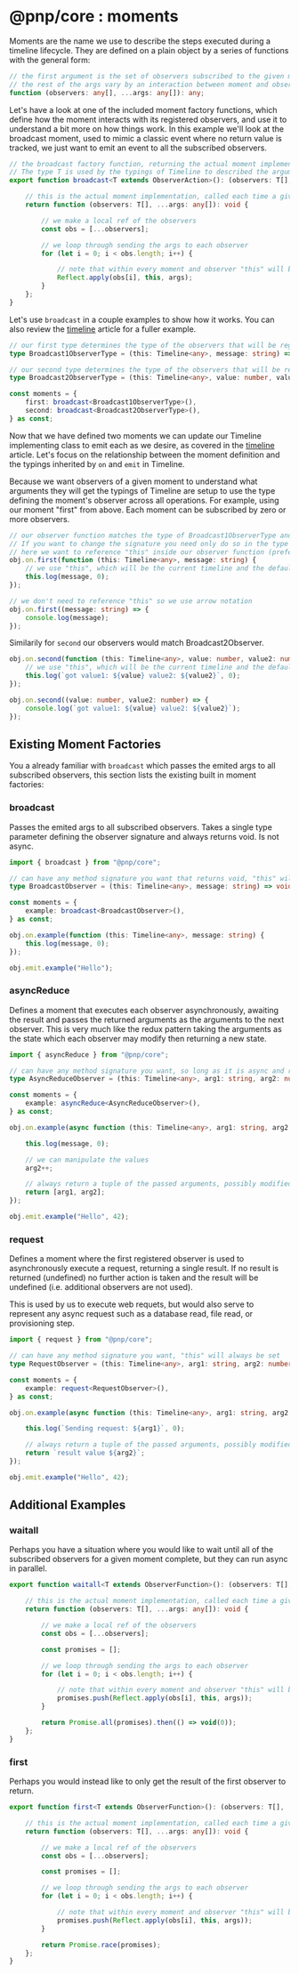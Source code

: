 # @pnp/core : moments

Moments are the name we use to describe the steps executed during a timeline lifecycle. They are defined on a plain object by a series of functions with the general form:

```TypeScript
// the first argument is the set of observers subscribed to the given moment
// the rest of the args vary by an interaction between moment and observer types and represent the args passed when emit is called for a given moment
function (observers: any[], ...args: any[]): any;
```

Let's have a look at one of the included moment factory functions, which define how the moment interacts with its registered observers, and use it to understand a bit more on how things work. In this example we'll look at the broadcast moment, used to mimic a classic event where no return value is tracked, we just want to emit an event to all the subscribed observers.

```TypeScript
// the broadcast factory function, returning the actual moment implementation function
// The type T is used by the typings of Timeline to described the arguments passed in emit
export function broadcast<T extends ObserverAction>(): (observers: T[], ...args: any[]) => void {

    // this is the actual moment implementation, called each time a given moment occurs in the timeline
    return function (observers: T[], ...args: any[]): void {

        // we make a local ref of the observers
        const obs = [...observers];

        // we loop through sending the args to each observer
        for (let i = 0; i < obs.length; i++) {

            // note that within every moment and observer "this" will be the current timeline object
            Reflect.apply(obs[i], this, args);
        }
    };
}
```

Let's use `broadcast` in a couple examples to show how it works. You can also review the [timeline](./timeline.md) article for a fuller example.

```TypeScript
// our first type determines the type of the observers that will be regsitered to the moment "first"
type Broadcast1ObserverType = (this: Timeline<any>, message: string) => void;

// our second type determines the type of the observers that will be regsitered to the moment "second"
type Broadcast2ObserverType = (this: Timeline<any>, value: number, value2: number) => void;

const moments = {
    first: broadcast<Broadcast1ObserverType>(),
    second: broadcast<Broadcast2ObserverType>(),
} as const;
```

Now that we have defined two moments we can update our Timeline implementing class to emit each as we desire, as covered in the [timeline](./timeline.md) article. Let's focus on the relationship between the moment definition and the typings inherited by `on` and `emit` in Timeline.

Because we want observers of a given moment to understand what arguments they will get the typings of Timeline are setup to use the type defining the moment's observer across all operations. For example, using our moment "first" from above. Each moment can be subscribed by zero or more observers.

```TypeScript
// our observer function matches the type of Broadcast1ObserverType and the intellisense will reflect that.
// If you want to change the signature you need only do so in the type Broadcast1ObserverType and the change will update the on and emit typings as well
// here we want to reference "this" inside our observer function (preferred)
obj.on.first(function (this: Timeline<any>, message: string) {
    // we use "this", which will be the current timeline and the default log method to emit a logging event
    this.log(message, 0);
});

// we don't need to reference "this" so we use arrow notation
obj.on.first((message: string) => {
    console.log(message);
});
```

Similarily for `second` our observers would match Broadcast2Observer.

```TypeScript
obj.on.second(function (this: Timeline<any>, value: number, value2: number) {
    // we use "this", which will be the current timeline and the default log method to emit a logging event
    this.log(`got value1: ${value} value2: ${value2}`, 0);
});

obj.on.second((value: number, value2: number) => {
    console.log(`got value1: ${value} value2: ${value2}`);
});
```

## Existing Moment Factories

You a already familiar with `broadcast` which passes the emited args to all subscribed observers, this section lists the existing built in moment factories:

### broadcast

Passes the emited args to all subscribed observers. Takes a single type parameter defining the observer signature and always returns void. Is not async.

```TypeScript
import { broadcast } from "@pnp/core";

// can have any method signature you want that returns void, "this" will always be set
type BroadcastObserver = (this: Timeline<any>, message: string) => void;

const moments = {
    example: broadcast<BroadcastObserver>(),
} as const;

obj.on.example(function (this: Timeline<any>, message: string) {
    this.log(message, 0);
});

obj.emit.example("Hello");
```

### asyncReduce

Defines a moment that executes each observer asynchronously, awaiting the result and passes the returned arguments as the arguments to the next observer. This is very much like the redux pattern taking the arguments as the state which each observer may modify then returning a new state.

```TypeScript
import { asyncReduce } from "@pnp/core";

// can have any method signature you want, so long as it is async and returns a tuple matching in order the arguments, "this" will always be set
type AsyncReduceObserver = (this: Timeline<any>, arg1: string, arg2: number) => Promise<[string, number]>;

const moments = {
    example: asyncReduce<AsyncReduceObserver>(),
} as const;

obj.on.example(async function (this: Timeline<any>, arg1: string, arg2: number) {

    this.log(message, 0);

    // we can manipulate the values
    arg2++;

    // always return a tuple of the passed arguments, possibly modified
    return [arg1, arg2];
});

obj.emit.example("Hello", 42);
```

### request

Defines a moment where the first registered observer is used to asynchronously execute a request, returning a single result. If no result is returned (undefined) no further action is taken and the result will be undefined (i.e. additional observers are not used).

This is used by us to execute web requets, but would also serve to represent any async request such as a database read, file read, or provisioning step.

```TypeScript
import { request } from "@pnp/core";

// can have any method signature you want, "this" will always be set
type RequestObserver = (this: Timeline<any>, arg1: string, arg2: number) => Promise<string>;

const moments = {
    example: request<RequestObserver>(),
} as const;

obj.on.example(async function (this: Timeline<any>, arg1: string, arg2: number) {

    this.log(`Sending request: ${arg1}`, 0);

    // always return a tuple of the passed arguments, possibly modified
    return `result value ${arg2}`;
});

obj.emit.example("Hello", 42);
```

## Additional Examples

### waitall

Perhaps you have a situation where you would like to wait until all of the subscribed observers for a given moment complete, but they can run async in parallel.

```TypeScript
export function waitall<T extends ObserverFunction>(): (observers: T[], ...args: any[]) => Promise<void> {

    // this is the actual moment implementation, called each time a given moment occurs in the timeline
    return function (observers: T[], ...args: any[]): void {

        // we make a local ref of the observers
        const obs = [...observers];

        const promises = [];

        // we loop through sending the args to each observer
        for (let i = 0; i < obs.length; i++) {

            // note that within every moment and observer "this" will be the current timeline object
            promises.push(Reflect.apply(obs[i], this, args));
        }

        return Promise.all(promises).then(() => void(0));
    };
}
```

### first

Perhaps you would instead like to only get the result of the first observer to return.

```TypeScript
export function first<T extends ObserverFunction>(): (observers: T[], ...args: any[]) => Promise<any> {

    // this is the actual moment implementation, called each time a given moment occurs in the timeline
    return function (observers: T[], ...args: any[]): void {

        // we make a local ref of the observers
        const obs = [...observers];

        const promises = [];

        // we loop through sending the args to each observer
        for (let i = 0; i < obs.length; i++) {

            // note that within every moment and observer "this" will be the current timeline object
            promises.push(Reflect.apply(obs[i], this, args));
        }

        return Promise.race(promises);
    };
}
```
